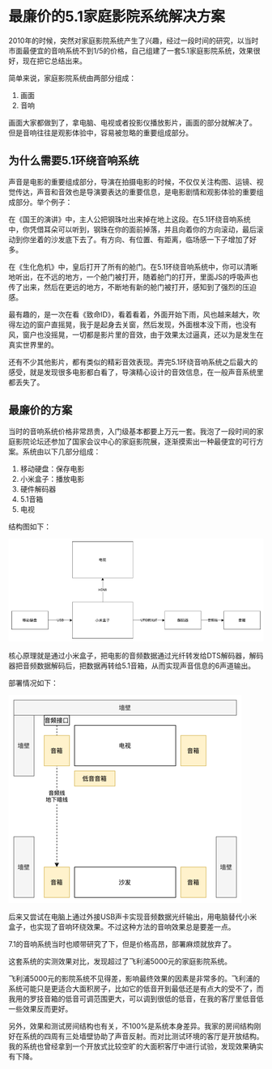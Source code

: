 # 最廉价的5.1家庭影院系统解决方案

2010年的时候，突然对家庭影院系统产生了兴趣，经过一段时间的研究，以当时市面最便宜的音响系统不到1/5的价格，自己组建了一套5.1家庭影院系统，效果很好，现在把它总结出来。

简单来说，家庭影院系统由两部分组成：
1. 画面
2. 音响

画面大家都做到了，拿电脑、电视或者投影仪播放影片，画面的部分就解决了。
但是音响往往是观影体验中，容易被忽略的重要组成部分。

## 为什么需要5.1环绕音响系统

声音是电影的重要组成部分，导演在拍摄电影的时候，不仅仅关注构图、运镜、视觉传达，声音和音效也是导演要表达的重要信息，是电影剧情和观影体验的重要组成部分。举个例子：

在《国王的演讲》中，主人公把钢珠吐出来掉在地上这段。在5.1环绕音响系统中，你凭借耳朵可以听到，钢珠在你的面前掉落，并且向着你的方向滚动，最后滚动到你坐着的沙发底下去了。有方向、有位置、有距离，临场感一下子增加了好多。

在《生化危机》中，皇后打开了所有的舱门。在5.1环绕音响系统中，你可以清晰地听出，在不远的地方，一个舱门被打开，随着舱门的打开，里面JS的呼吸声也传了出来，然后在更远的地方，不断地有新的舱门被打开，感知到了强烈的压迫感。

最有趣的，是一次在看《致命ID》，看着看着，外面开始下雨，风也越来越大，吹得左边的窗户直摇晃，我于是起身去关窗，然后发现，外面根本没下雨，也没有风，窗户也没摇晃，一切都是影片里的音效，由于效果太过逼真，还以为是发生在真实世界里的。

还有不少其他影片，都有类似的精彩音效表现。弄完5.1环绕音响系统之后最大的感受，就是发现很多电影都白看了，导演精心设计的音效信息，在一般声音系统里都丢失了。

## 最廉价的方案

当时的音响系统价格非常昂贵，入门级基本都要上万元一套。我泡了一段时间的家庭影院论坛还参加了国家会议中心的家庭影院展，逐渐摸索出一种最便宜的可行方案。系统由以下几部分组成：

1. 移动硬盘：保存电影
2. 小米盒子：播放电影
3. 硬件解码器
4. 5.1音箱
5. 电视

结构图如下：

![](res/5.1_1.png)

核心原理就是通过小米盒子，把电影的音频数据通过光纤转发给DTS解码器，解码器把音频数据解码后，把数据再转给5.1音箱，从而实现声音信息的6声道输出。

部署情况如下：

![](res/5.1_2.png)

后来又尝试在电脑上通过外接USB声卡实现音频数据光纤输出，用电脑替代小米盒子，也实现了音响环绕效果。不过这种方法的音响效果总是要差一点。

7.1的音响系统当时也顺带研究了下，但是价格高昂，部署麻烦就放弃了。

这套系统的实测效果对比，发现超过了飞利浦5000元的家庭影院系统。

飞利浦5000元的影院系统不见得差，影响最终效果的因素是非常多的。飞利浦的系统可能只是更适合大面积房子，比如它的低音开到最低还是有点大的受不了，而我用的罗技音箱的低音可调范围更大，可以调到很低的低音，在我的客厅里低音低一些效果反而更好。

另外，效果和测试房间结构也有关，不100%是系统本身差异。我家的房间结构刚好在系统的四周有三处墙壁协助了声音反射。而对比测试环境的客厅是开放结构。我的系统也曾经拿到一个开放式比较空旷的大面积客厅中进行试验，发现效果确实有下降。